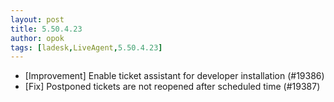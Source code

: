 ```yaml
---
layout: post
title: 5.50.4.23
author: opok
tags: [ladesk,LiveAgent,5.50.4.23]
---
```

- [Improvement] Enable ticket assistant for developer installation (#19386)
- [Fix] Postponed tickets are not reopened after scheduled time  (#19387)